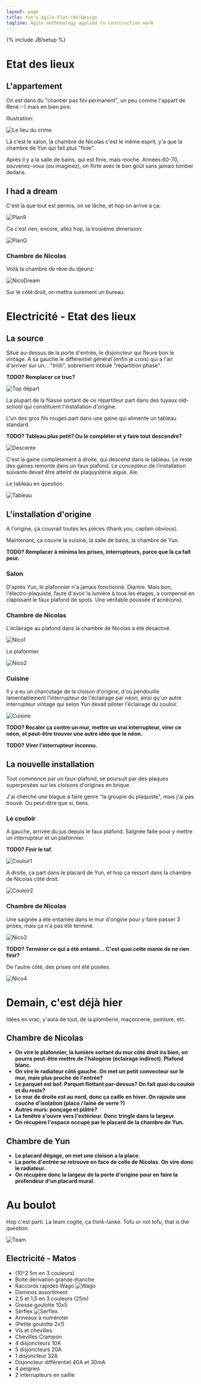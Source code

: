 ```yaml
---
layout: page
title: Yun's Agile Flat (Re)Design
tagline: Agile methodology applied to construction work
---
```

{% include JB/setup %}

# Etat des lieux

## L'appartement

On est dans du "chantier pas fini permanent", un peu comme l'appart de René :-) mais en bien pire.

Illustration:

![Le lieu du crime](appart.jpg)

Là c'est le salon, la chambre de Nicolas c'est le même esprit, y'a que la chambre de Yun qui fait plus "finie".

Après il y a la salle de bains, qui est finie, mais moche. Années 60-70, souvenez-vous (ou imaginez), on flirte avec le bon goût sans jamais tomber dedans.

## I had a dream

C'est là que tout est permis, on se lâche, et hop on arrive à ça:

![Plan9](schemaElecDone.png)

Ca c'est rien, encore, allez hop, la troisième dimension:

![PlanQ](yunHome.jpg)

### Chambre de Nicolas

Voilà la chambre de rêve du djeunz:

![NicoDream](nicodream.png)

Sur le côté droit, on mettra surement un bureau.

# Electricité - Etat des lieux

## La source

Situé au-dessus de la porte d'entrée, le disjoncteur qui fleure bon le vintage. A sa gauche le différentiel général (enfin je crois) qui a l'air d'arriver sur un... "trilili", sobrement intitulé "répartition phase".

**TODO? Remplacer ce truc?**

![Top départ](depart.jpg)

La plupart de la filasse sortant de ce répartiteur part dans des tuyaux old-school qui constituent l'installation d'origine.

L'un des gros fils rouges part dans une gaine qui alimente un tableau standard.

**TODO? Tableau plus petit? Ou le compléter et y faire tout descendre?**

![Descente](secondaire.jpg)

C'est la gaine complètement à droite, qui descend dans le tableau. Le reste des gaines remonte dans un faux plafond. Le concepteur de l'installation suivante devait être atteint de plaquystérie aïgue. Aïe.

Le tableau en question:

![Tableau](tableau.png)

## L'installation d'origine

A l'origine, ça couvrait toutes les pièces (thank you, captain obvious).

Maintenant, ça couvre la cuisine, la salle de bains, la chambre de Yun.

**TODO? Remplacer à minima les prises, interrupteurs, parce que là ça fait peur.**

### Salon

D'après Yun, le plafonnier n'a jamais fonctionné. Diantre. Mais bon, l'électro-plaquiste, faute d'avoir la lumière à tous les étages, a compensé en clapissant le faux plafond de spots. Une véritable poussée d'acné(ons).

### Chambre de Nicolas

L'éclairage au plafond dans la chambre de Nicolas a été désactivé.

![Nico1](nico1.png)

Le plafonnier

![Nico2](nico2.jpg)

### Cuisine

Il y a eu un charcutage de la cloison d'origine, d'où pendouille lamentablement l'interrupteur de l'éclairage par néon, ainsi qu'un autre interrupteur vintage qui selon Yun devait piloter l'éclairage du couloir.

![Cuisine](cuisine.png)

**TODO? Recaler ça contre un mur, mettre un vrai interrupteur, virer ce néon, et peut-être trouver une autre idée que le néon.**

**TODO? Virer l'interrupteur inconnu.**

## La nouvelle installation

Tout commence par un faux-plafond, se poursuit par des plaques superposées sur les cloisons d'origines en brique.

J'ai cherché une blague à faire genre "la groupie du plaquiste", mais j'ai pas trouvé. Ou peut-être que si, tiens.

### Le couloir

A gauche, arrivée du jus depuis le faux plafond. Saignée faite pour y mettre un interrupteur et un plafonnier.

**TODO? Finir le taf.**

![Couloir1](couloir1.jpg)

A droite, ça part dans le placard de Yun, et hop ça ressort dans la chambre de Nicolas côté droit.

![Couloir2](couloir2.jpg)

### Chambre de Nicolas

Une saignée a été entamée dans le mur d'origine pour y faire passer 3 prises, mais ça n'a pas été terminé.

![Nico3](nico3.jpg)

**TODO? Terminer ce qui a été entamé... C'est quoi cette manie de ne rien finir?**

De l'autre côté, des prises ont été posées.

![Nico4](nico4.jpg)

# Demain, c'est déjà hier

Idées en vrac, y'aura de tout, de la plomberie, maçonnerie, peinture, etc.

## Chambre de Nicolas

- **On vire le plafonnier, la lumière sortant du mur côté droit ira bien, on pourra peut-être mettre de l'halogène (éclairage indirect). Plafond blanc.**
- **On vire le radiateur côté gauche. On met un petit convecteur sur le mur, mais plus proche de l'entrée?**
- **Le parquet est bof. Parquet flottant par-dessus? On fait quoi du couloir et du reste?**
- **Le mur de droite est au nord, donc ça caille en hiver. On rajoute une couche d'isolation (placo / laine de verre ?)**
- **Autres murs: ponçage et plâtre?**
- **La fenêtre s'ouvre vers l'extérieur. Donc tringle dans la largeur.**
- **On récupère l'espace occupé par le placard de la chambre de Yun.**

## Chambre de Yun

- **Le placard dégage, on met une cloison a la place.**
- **La porte d'entrée se retrouve en face de celle de Nicolas. On vire donc le radiateur.**
- **On récupère donc la largeur de la porte d'origine pour en faire la profondeur d'un placard mural.**

# Au boulot

Hop c'est parti. La team cogite, ça think-tanke. Tofu or not tofu, that is the question.

![Team](team.jpg)

## Electricité - Matos
- (10^2 5m en 3 couleurs)
- Boite derivation grande étanche
- Raccords rapides Wago
![Wago](http://www.tme.eu/u/NewProducts1/wago-2273.jpg)
- Dominos assortiment
- 2,5 et 1,5 en 3 couleurs (25m)
- Grosse goulotte 10x5
- Serflex
![Serflex](http://www.widstore.com/images/IMG_0532.png)
- Anneaux à numéroter
- (Petite goulotte 2x1)
- Vis et chevilles
- Chevilles Crampon
- 4 disjoncteurs 10A
- 5 disjoncteurs 20A
- 1 disjoncteur 32A
- Disjoncteur différentiel 40A et 30mA
- 4 peignes
- 2 interrupteurs en saillie
